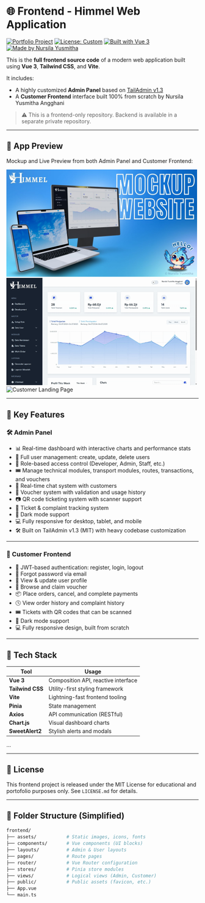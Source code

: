 # 🌐 Frontend - Himmel Web Application

[![Portfolio Project](https://img.shields.io/badge/portfolio-project-blueviolet?style=flat-square)](#)
[![License: Custom](https://img.shields.io/badge/license-Custom-important?style=flat-square)](./LICENSE)
[![Built with Vue 3](https://img.shields.io/badge/built%20with-Vue%203-42b883?style=flat-square&logo=vue.js&logoColor=white)](https://vuejs.org/)
[![Made by Nursila Yusmitha](https://img.shields.io/badge/made%20by-Nursila%20Yusmitha-orange?style=flat-square)](#)


This is the **full frontend source code** of a modern web application built using **Vue 3**, **Tailwind CSS**, and **Vite**.

It includes:
- A highly customized **Admin Panel** based on [TailAdmin v1.3](https://tailadmin.com)
- A **Customer Frontend** interface built 100% from scratch by Nursila Yusmitha Angghani

> ⚠️ This is a frontend-only repository. Backend is available in a separate private repository.

---

## 📸 App Preview

Mockup and Live Preview from both Admin Panel and Customer Frontend:

<img src="Preview/MOCKUP.jpg" width="500" alt="Mockup Website" />
<br />
<img src="Preview/Admin-Page.gif" width="500" alt="Admin Dashboard" />
<br />
<img src="Preview/Landing-Page.gif" width="500" alt="Customer Landing Page" />

---

## 🚀 Key Features

### 🛠️ Admin Panel
- 📊 Real-time dashboard with interactive charts and performance stats
- 👥 Full user management: create, update, delete users
- 🧩 Role-based access control (Developer, Admin, Staff, etc.)
- 🎟️ Manage technical modules, transport modules, routes, transactions, and vouchers
- 💬 Real-time chat system with customers
- 🎫 Voucher system with validation and usage history
- 📷 QR code ticketing system with scanner support
- 🔄 Ticket & complaint tracking system
- 🌙 Dark mode support
- 💻 Fully responsive for desktop, tablet, and mobile
- 🛠️ Built on TailAdmin v1.3 (MIT) with heavy codebase customization

---

### 👥 Customer Frontend
- 🔐 JWT-based authentication: register, login, logout
- 🧠 Forgot password via email
- 🧾 View & update user profile
- 🎫 Browse and claim voucher
- 📦 Place orders, cancel, and complete payments
- 🕓 View order history and complaint history
- 🎟️ Tickets with QR codes that can be scanned
- 🌙 Dark mode support
- 💻 Fully responsive design, built from scratch

---

## 🧪 Tech Stack

| Tool            | Usage                                   |
|-----------------|-----------------------------------------|
| **Vue 3**       | Composition API, reactive interface     |
| **Tailwind CSS**| Utility-first styling framework         |
| **Vite**        | Lightning-fast frontend tooling         |
| **Pinia**       | State management                        |
| **Axios**       | API communication (RESTful)             |
| **Chart.js**    | Visual dashboard charts                 |
| **SweetAlert2** | Stylish alerts and modals               |
...

---

## 📜 License

This frontend project is released under the MIT License for educational and portofolio purposes only. See `LICENSE.md` for details.

---

## 📁 Folder Structure (Simplified)

```bash
frontend/
├── assets/           # Static images, icons, fonts
├── components/       # Vue components (UI blocks)
├── layouts/          # Admin & User layouts
├── pages/            # Route pages
├── router/           # Vue Router configuration
├── stores/           # Pinia store modules
├── views/            # Logical views (Admin, Customer)
├── public/           # Public assets (favicon, etc.)
├── App.vue
└── main.ts


